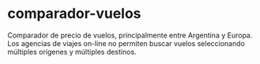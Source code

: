 # comparador-vuelos
Comparador de precio de vuelos, principalmente entre Argentina y Europa. 
Los agencias de viajes on-line no permiten buscar vuelos seleccionando múltiples orígenes y múltiples destinos.
